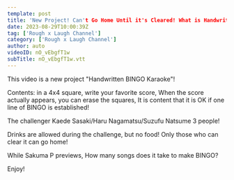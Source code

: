 ```yaml
---
template: post
title: 'New Project! Can't Go Home Until it's Cleared! What is Handwritten Bingo Karaoke Challenge [singing]'
date: 2023-08-29T10:00:39Z
tag: ['Rough x Laugh Channel']
category: ['Rough x Laugh Channel']
author: auto 
videoID: nO_vEbgfT1w
subTitle: nO_vEbgfT1w.vtt
---
```

This video is a new project "Handwritten BINGO Karaoke"!

Contents: in a 4x4 square, write your favorite score, When the score actually appears, you can erase the squares, It is content that it is OK if one line of BINGO is established!

The challenger
Kaede Sasaki/Haru Nagamatsu/Suzufu Natsume
3 people!

Drinks are allowed during the challenge, but no food!
Only those who can clear it can go home!

While Sakuma P previews,
How many songs does it take to make BINGO?

Enjoy!